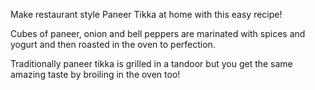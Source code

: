 Make restaurant style Paneer Tikka at home with this easy recipe!

Cubes of paneer, onion and bell peppers are marinated with spices and yogurt and then roasted in the oven to perfection.

Traditionally paneer tikka is grilled in a tandoor but you get the same amazing taste by broiling in the oven too!

